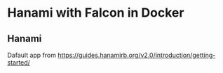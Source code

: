 # Hanami with Falcon in Docker

## Hanami

Dafault app from  https://guides.hanamirb.org/v2.0/introduction/getting-started/
